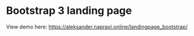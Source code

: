 # Bootstrap 3 landing page
View demo here: 
https://aleksander.napravi.online/landingpage_bootstrap/

